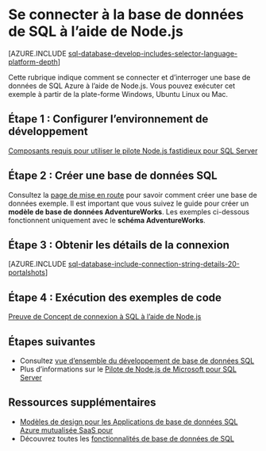 <properties
    pageTitle="Se connecter à la base de données de SQL à l’aide de Node.js | Microsoft Azure"
    description="Présente un exemple de code Node.js que vous pouvez utiliser pour vous connecter à la base de données de SQL Azure."
    services="sql-database"
    documentationCenter=""
    authors="meet-bhagdev"
    manager="jhubbard"
    editor=""/>

<tags
    ms.service="sql-database"
    ms.workload="drivers"
    ms.tgt_pltfrm="na"
    ms.devlang="nodejs"
    ms.topic="article"
    ms.date="10/03/2016"
    ms.author="meetb"/>

# <a name="connect-to-sql-database-by-using-nodejs"></a>Se connecter à la base de données de SQL à l’aide de Node.js

[AZURE.INCLUDE [sql-database-develop-includes-selector-language-platform-depth](../../includes/sql-database-develop-includes-selector-language-platform-depth.md)] 

Cette rubrique indique comment se connecter et d’interroger une base de données de SQL Azure à l’aide de Node.js. Vous pouvez exécuter cet exemple à partir de la plate-forme Windows, Ubuntu Linux ou Mac.

## <a name="step-1-configure-development-environment"></a>Étape 1 : Configurer l’environnement de développement

[Composants requis pour utiliser le pilote Node.js fastidieux pour SQL Server](https://msdn.microsoft.com/library/mt652094.aspx)

## <a name="step-2-create-a-sql-database"></a>Étape 2 : Créer une base de données SQL

Consultez la [page de mise en route](sql-database-get-started.md) pour savoir comment créer une base de données exemple.  Il est important que vous suivez le guide pour créer un **modèle de base de données AdventureWorks**. Les exemples ci-dessous fonctionnent uniquement avec le **schéma AdventureWorks**.

## <a name="step-3-get-connection-details"></a>Étape 3 : Obtenir les détails de la connexion

[AZURE.INCLUDE [sql-database-include-connection-string-details-20-portalshots](../../includes/sql-database-include-connection-string-details-20-portalshots.md)]

## <a name="step-4-run-sample-code"></a>Étape 4 : Exécution des exemples de code

[Preuve de Concept de connexion à SQL à l’aide de Node.js](https://msdn.microsoft.com/library/mt715784.aspx)

## <a name="next-steps"></a>Étapes suivantes

* Consultez [vue d’ensemble du développement de base de données SQL](sql-database-develop-overview.md)
* Plus d’informations sur le [Pilote de Node.js de Microsoft pour SQL Server](https://msdn.microsoft.com/library/mt652093.aspx)

## <a name="additional-resources"></a>Ressources supplémentaires 

* [Modèles de design pour les Applications de base de données SQL Azure mutualisée SaaS pour](sql-database-design-patterns-multi-tenancy-saas-applications.md)
* Découvrez toutes les [fonctionnalités de base de données de SQL](https://azure.microsoft.com/services/sql-database/)
